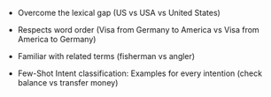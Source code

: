 - Overcome the lexical gap (US vs USA vs United States)
- Respects word order (Visa from Germany to America vs Visa from America to Germany)
- Familiar with related terms (fisherman vs angler)

- Few-Shot Intent classification: Examples for every intention (check balance vs transfer money)
